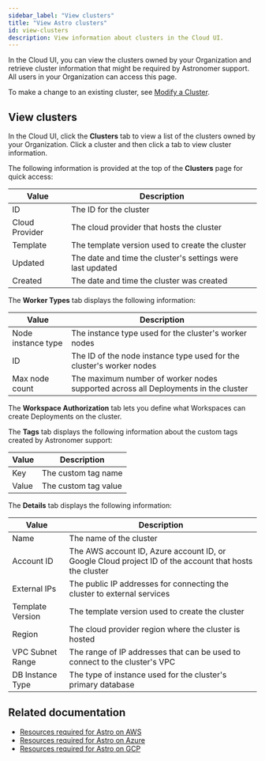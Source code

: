 ```yaml
---
sidebar_label: "View clusters"
title: "View Astro clusters"
id: view-clusters
description: View information about clusters in the Cloud UI.
---
```


In the Cloud UI, you can view the clusters owned by your Organization and retrieve cluster information that might be required by Astronomer support. All users in your Organization can access this page. 

To make a change to an existing cluster, see [Modify a Cluster](modify-cluster.md).

## View clusters

In the Cloud UI, click the **Clusters** tab to view a list of the clusters owned by your Organization. Click a cluster and then click a tab to view cluster information. 

The following information is provided at the top of the **Clusters** page for quick access: 

| Value              | Description                                                                                                                 |
| ------------------ | --------------------------------------------------------------------------------------------------------------------------- |
| ID                 | The ID for the cluster                                                                                                      |
| Cloud Provider     | The cloud provider that hosts the cluster                                                                                   |
| Template           | The template version used to create the cluster                                                                             |
| Updated            | The date and time the cluster's settings were last updated                                                                  |
| Created            | The date and time the cluster was created                                                                                   |

The **Worker Types** tab displays the following information:

| Value              | Description                                                                                                                 |
| ------------------ | --------------------------------------------------------------------------------------------------------------------------- |
| Node instance type | The instance type used for the cluster's worker nodes                                                                       |
| ID                 | The ID of the node instance type used for the cluster's worker nodes                                                        |
| Max node count     | The maximum number of worker nodes supported across all Deployments in the cluster                                          |

The **Workspace Authorization** tab lets you define what Workspaces can create Deployments on the cluster.

The **Tags** tab displays the following information about the custom tags created by Astronomer support:

| Value              | Description                                                                                                                 |
| ------------------ | --------------------------------------------------------------------------------------------------------------------------- |
| Key                | The custom tag name                                                                                                         |
| Value              | The custom tag value                                                                                                        |

The **Details** tab displays the following information:

| Value              | Description                                                                                                                 |
| ------------------ | --------------------------------------------------------------------------------------------------------------------------- |
| Name               | The name of the cluster                                                                                                     |
| Account ID         | The AWS account ID, Azure account ID, or Google Cloud project ID of the account that hosts the cluster                     |
| External IPs       | The public IP addresses for connecting the cluster to external services                                                     |
| Template Version   | The template version used to create the cluster                                                                             |
| Region             | The cloud provider region where the cluster is hosted                                                                       |
| VPC Subnet Range   | The range of IP addresses that can be used to connect to the cluster's VPC                                                  |
| DB Instance Type   | The type of instance used for the cluster's primary database                                                                |

## Related documentation

- [Resources required for Astro on AWS](https://docs.astronomer.io/astro/resource-reference-aws)
- [Resources required for Astro on Azure](https://docs.astronomer.io/astro/resource-reference-azure)
- [Resources required for Astro on GCP](https://docs.astronomer.io/astro/resource-reference-gcp)